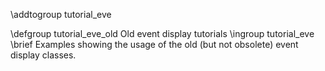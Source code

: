 \addtogroup tutorial_eve

\defgroup tutorial_eve_old Old event display tutorials
\ingroup tutorial_eve
\brief Examples showing the usage of the old (but not obsolete) event display classes.